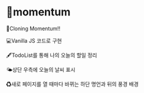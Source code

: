 # 🔗momentum


🔗Cloning Momentum!!

💻Vanilla JS 코드로 구현

🖋TodoList를 통해 나의 오늘의 할일 정리

🌤상단 우측에 오늘의 날씨 표시

♻새로 페이지를 열 때마다 바뀌는 하단 명언과 뒤의 풍경 배경
